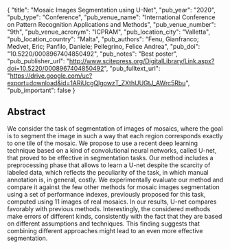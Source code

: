 {
  "title": "Mosaic Images Segmentation using U-Net",
  "pub_year": "2020",
  "pub_type": "Conference",
  "pub_venue_name": "International Conference on Pattern Recognition Applications and Methods",
  "pub_venue_number": "9th",
  "pub_venue_acronym": "ICPRAM",
  "pub_location_city": "Valletta",
  "pub_location_country": "Malta",
  "pub_authors": "Fenu, Gianfranco; Medvet, Eric; Panfilo, Daniele; Pellegrino, Felice Andrea",
  "pub_doi": "10.5220/0008967404850492",
  "pub_notes": "Best poster",
  "pub_publisher_url": "http://www.scitepress.org/DigitalLibrary/Link.aspx?doi=10.5220/0008967404850492",
  "pub_fulltext_url": "https://drive.google.com/uc?export=download&id=1ARiUcgQlgowzT_ZXthUUGtJ_AWrc5Rbu",
  "pub_important": false
}

## Abstract
We consider the task of segmentation of images of mosaics, where the goal is to segment the image in such a way that each region corresponds exactly to one tile of the mosaic. We propose to use a recent deep learning technique based on a kind of convolutional neural networks, called U-net, that proved to be effective in segmentation tasks. Our method includes a preprocessing phase that allows to learn a U-net despite the scarcity of labeled data, which reflects the peculiarity of the task, in which manual annotation is, in general, costly. We experimentally evaluate our method and compare it against the few other methods for mosaic images segmentation using a set of performance indexes, previously proposed for this task, computed using 11 images of real mosaics. In our results, U-net compares favorably with previous methods. Interestingly, the considered methods make errors of different kinds, consistently with the fact that they are based on different assumptions and techniques. This finding suggests that combining different approaches might lead to an even more effective segmentation.
